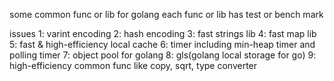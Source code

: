 some common func or lib for golang
each func or lib has test or bench mark

issues
1: varint encoding
2: hash encoding
3: fast strings lib
4: fast map lib
5: fast & high-efficiency local cache
6: timer including min-heap timer and polling timer
7: object pool for golang
8: gls(golang local storage for go)
9: high-efficiency common func like copy, sqrt, type converter
